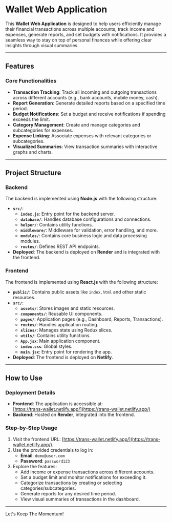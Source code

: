 # Wallet Web Application

This **Wallet Web Application** is designed to help users efficiently manage their financial transactions across multiple accounts, track income and expenses, generate reports, and set budgets with notifications. It provides a seamless way to stay on top of personal finances while offering clear insights through visual summaries.

---

## Features

### Core Functionalities
- **Transaction Tracking**: Track all incoming and outgoing transactions across different accounts (e.g., bank accounts, mobile money, cash).
- **Report Generation**: Generate detailed reports based on a specified time period.
- **Budget Notifications**: Set a budget and receive notifications if spending exceeds the limit.
- **Category Management**: Create and manage categories and subcategories for expenses.
- **Expense Linking**: Associate expenses with relevant categories or subcategories.
- **Visualized Summaries**: View transaction summaries with interactive graphs and charts.

---

## Project Structure

### Backend
The backend is implemented using **Node.js** with the following structure:
- **`src/`**:
  - **`index.js`**: Entry point for the backend server.
  - **`database/`**: Handles database configurations and connections.
  - **`helper/`**: Contains utility functions.
  - **`middleware/`**: Middleware for validation, error handling, and more.
  - **`modules/`**: Contains core business logic and data processing modules.
  - **`routes/`**: Defines REST API endpoints.
- **Deployed**: The backend is deployed on **Render** and is integrated with the frontend.

### Frontend
The frontend is implemented using **React.js** with the following structure:
- **`public/`**: Contains public assets like `index.html` and other static resources.
- **`src/`**:
  - **`assets/`**: Stores images and static resources.
  - **`components/`**: Reusable UI components.
  - **`pages/`**: Application pages (e.g., Dashboard, Reports, Transactions).
  - **`routes/`**: Handles application routing.
  - **`slices/`**: Manages state using Redux slices.
  - **`utils/`**: Contains utility functions.
  - **`App.jsx`**: Main application component.
  - **`index.css`**: Global styles.
  - **`main.jsx`**: Entry point for rendering the app.
- **Deployed**: The frontend is deployed on **Netlify**.

---

## How to Use

### Deployment Details
- **Frontend**: The application is accessible at:  
  [https://trans-wallet.netlify.app/](https://trans-wallet.netlify.app/)
- **Backend**: Hosted on **Render**, integrated into the frontend.

### Step-by-Step Usage
1. Visit the frontend URL: [https://trans-wallet.netlify.app/](https://trans-wallet.netlify.app/).
2. Use the provided credentials to log in:  
   - **Email**: `demo@user.com`  
   - **Password**: `password123`
3. Explore the features:
   - Add income or expense transactions across different accounts.
   - Set a budget limit and monitor notifications for exceeding it.
   - Categorize transactions by creating or selecting categories/subcategories.
   - Generate reports for any desired time period.
   - View visual summaries of transactions in the dashboard.

---

Let's Keep The Momentum!